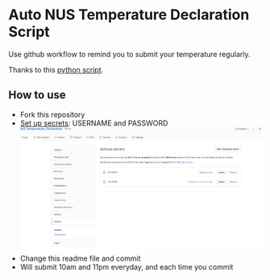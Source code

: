 # Auto NUS Temperature Declaration Script

Use github workflow to remind you to submit your temperature regularly.

Thanks to this [python script](https://github.com/chrisgzf/nus-temp).

## How to use

- Fork this repository
- [Set up secrets](https://docs.github.com/en/actions/reference/encrypted-secrets): USERNAME and PASSWORD
 ![Image](https://github.com/Liane-Y/NUS_Temperature_Declaration/raw/master/rec/secret.png)
- Change this readme file and commit 
- Will submit 10am and 11pm everyday, and each time you commit 
